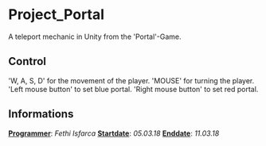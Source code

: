 # Project_Portal

A teleport mechanic in Unity from the 'Portal'-Game.

## Control

'W, A, S, D' for the movement of the player.
'MOUSE' for turning the player.
'Left mouse button' to set blue portal.
'Right mouse button' to set red portal.

## Informations

<b><ins>Programmer</ins></b>: <i>Fethi Isfarca</i>
<b><ins>Startdate</ins></b>: <i>05.03.18</i>
<b><ins>Enddate</ins></b>: <i>11.03.18</i>

